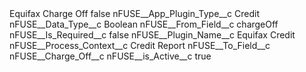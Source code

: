 <?xml version="1.0" encoding="UTF-8"?>
<CustomMetadata xmlns="http://soap.sforce.com/2006/04/metadata" xmlns:xsi="http://www.w3.org/2001/XMLSchema-instance" xmlns:xsd="http://www.w3.org/2001/XMLSchema">
    <label>Equifax Charge Off</label>
    <protected>false</protected>
    <values>
        <field>nFUSE__App_Plugin_Type__c</field>
        <value xsi:type="xsd:string">Credit</value>
    </values>
    <values>
        <field>nFUSE__Data_Type__c</field>
        <value xsi:type="xsd:string">Boolean</value>
    </values>
    <values>
        <field>nFUSE__From_Field__c</field>
        <value xsi:type="xsd:string">chargeOff</value>
    </values>
    <values>
        <field>nFUSE__Is_Required__c</field>
        <value xsi:type="xsd:boolean">false</value>
    </values>
    <values>
        <field>nFUSE__Plugin_Name__c</field>
        <value xsi:type="xsd:string">Equifax Credit</value>
    </values>
    <values>
        <field>nFUSE__Process_Context__c</field>
        <value xsi:type="xsd:string">Credit Report</value>
    </values>
    <values>
        <field>nFUSE__To_Field__c</field>
        <value xsi:type="xsd:string">nFUSE__Charge_Off__c</value>
    </values>
    <values>
        <field>nFUSE__is_Active__c</field>
        <value xsi:type="xsd:boolean">true</value>
    </values>
</CustomMetadata>

